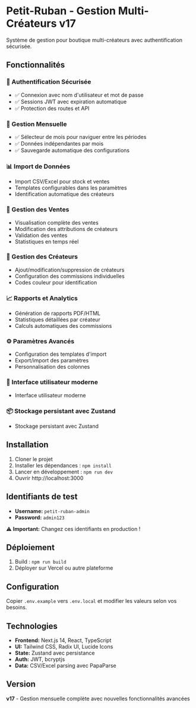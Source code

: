 # Petit-Ruban - Gestion Multi-Créateurs v17

Système de gestion pour boutique multi-créateurs avec authentification sécurisée.

## Fonctionnalités

### 🔐 Authentification Sécurisée
- ✅ Connexion avec nom d'utilisateur et mot de passe
- ✅ Sessions JWT avec expiration automatique
- ✅ Protection des routes et API

### 📅 Gestion Mensuelle
- ✅ Sélecteur de mois pour naviguer entre les périodes
- ✅ Données indépendantes par mois
- ✅ Sauvegarde automatique des configurations

### 📊 Import de Données
- Import CSV/Excel pour stock et ventes
- Templates configurables dans les paramètres
- Identification automatique des créateurs

### 🛒 Gestion des Ventes
- Visualisation complète des ventes
- Modification des attributions de créateurs
- Validation des ventes
- Statistiques en temps réel

### 👥 Gestion des Créateurs
- Ajout/modification/suppression de créateurs
- Configuration des commissions individuelles
- Codes couleur pour identification

### 📈 Rapports et Analytics
- Génération de rapports PDF/HTML
- Statistiques détaillées par créateur
- Calculs automatiques des commissions

### ⚙️ Paramètres Avancés
- Configuration des templates d'import
- Export/import des paramètres
- Personnalisation des colonnes

### 🎨 Interface utilisateur moderne
- Interface utilisateur moderne

### 📦 Stockage persistant avec Zustand
- Stockage persistant avec Zustand

## Installation

1. Cloner le projet
2. Installer les dépendances : `npm install`
3. Lancer en développement : `npm run dev`
4. Ouvrir http://localhost:3000

## Identifiants de test

- **Username:** `petit-ruban-admin`
- **Password:** `admin123`

⚠️ **Important:** Changez ces identifiants en production !

## Déploiement

1. Build : `npm run build`
2. Déployer sur Vercel ou autre plateforme

## Configuration

Copier `.env.example` vers `.env.local` et modifier les valeurs selon vos besoins.

## Technologies

- **Frontend:** Next.js 14, React, TypeScript
- **UI:** Tailwind CSS, Radix UI, Lucide Icons
- **State:** Zustand avec persistance
- **Auth:** JWT, bcryptjs
- **Data:** CSV/Excel parsing avec PapaParse

## Version

**v17** - Gestion mensuelle complète avec nouvelles fonctionnalités avancées
